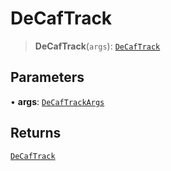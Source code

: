 # DeCafTrack

> **DeCafTrack**(`args`): [`DeCafTrack`](reference/interfaces/DeCafTrack.md)

## Parameters

• **args**: [`DeCafTrackArgs`](reference/interfaces/DeCafTrackArgs.md)

## Returns

[`DeCafTrack`](reference/interfaces/DeCafTrack.md)
